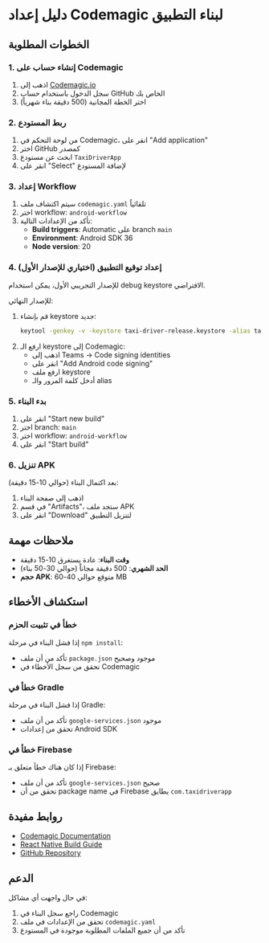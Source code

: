 # دليل إعداد Codemagic لبناء التطبيق

## الخطوات المطلوبة

### 1. إنشاء حساب على Codemagic

1. اذهب إلى [Codemagic.io](https://codemagic.io/)
2. سجل الدخول باستخدام حساب GitHub الخاص بك
3. اختر الخطة المجانية (500 دقيقة بناء شهرياً)

### 2. ربط المستودع

1. من لوحة التحكم في Codemagic، انقر على "Add application"
2. اختر GitHub كمصدر
3. ابحث عن مستودع `TaxiDriverApp`
4. انقر على "Select" لإضافة المستودع

### 3. إعداد Workflow

1. سيتم اكتشاف ملف `codemagic.yaml` تلقائياً
2. اختر workflow: `android-workflow`
3. تأكد من الإعدادات التالية:
   - **Build triggers**: Automatic على branch `main`
   - **Environment**: Android SDK 36
   - **Node version**: 20

### 4. إعداد توقيع التطبيق (اختياري للإصدار الأول)

للإصدار التجريبي الأول، يمكن استخدام debug keystore الافتراضي.

للإصدار النهائي:
1. قم بإنشاء keystore جديد:
   ```bash
   keytool -genkey -v -keystore taxi-driver-release.keystore -alias taxi-driver -keyalg RSA -keysize 2048 -validity 10000
   ```
2. ارفع الـ keystore إلى Codemagic:
   - اذهب إلى Teams → Code signing identities
   - انقر على "Add Android code signing"
   - ارفع ملف keystore
   - أدخل كلمة المرور والـ alias

### 5. بدء البناء

1. انقر على "Start new build"
2. اختر branch: `main`
3. اختر workflow: `android-workflow`
4. انقر على "Start build"

### 6. تنزيل APK

بعد اكتمال البناء (حوالي 10-15 دقيقة):
1. اذهب إلى صفحة البناء
2. في قسم "Artifacts"، ستجد ملف APK
3. انقر على "Download" لتنزيل التطبيق

## ملاحظات مهمة

- **وقت البناء**: عادة يستغرق 10-15 دقيقة
- **الحد الشهري**: 500 دقيقة مجاناً (حوالي 30-50 بناء)
- **حجم APK**: متوقع حوالي 40-60 MB

## استكشاف الأخطاء

### خطأ في تثبيت الحزم
إذا فشل البناء في مرحلة `npm install`:
- تأكد من أن ملف `package.json` موجود وصحيح
- تحقق من سجل الأخطاء في Codemagic

### خطأ في Gradle
إذا فشل البناء في مرحلة Gradle:
- تأكد من أن ملف `google-services.json` موجود
- تحقق من إعدادات Android SDK

### خطأ في Firebase
إذا كان هناك خطأ متعلق بـ Firebase:
- تأكد من أن ملف `google-services.json` صحيح
- تحقق من أن package name في Firebase يطابق `com.taxidriverapp`

## روابط مفيدة

- [Codemagic Documentation](https://docs.codemagic.io/)
- [React Native Build Guide](https://docs.codemagic.io/yaml-quick-start/building-a-react-native-app/)
- [GitHub Repository](https://github.com/fahadq8y/TaxiDriverApp)

## الدعم

في حال واجهت أي مشاكل:
1. راجع سجل البناء في Codemagic
2. تحقق من الإعدادات في ملف `codemagic.yaml`
3. تأكد من أن جميع الملفات المطلوبة موجودة في المستودع

